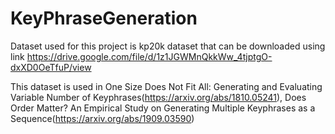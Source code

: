 # KeyPhraseGeneration
Dataset used for this project is kp20k dataset that can be downloaded using link https://drive.google.com/file/d/1z1JGWMnQkkWw_4tjptgO-dxXD0OeTfuP/view

This dataset is used in One Size Does Not Fit All: Generating and Evaluating Variable Number of Keyphrases(https://arxiv.org/abs/1810.05241),
Does Order Matter? An Empirical Study on Generating Multiple Keyphrases as a Sequence(https://arxiv.org/abs/1909.03590)
